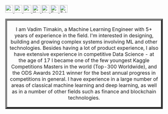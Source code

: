 <p>
  <a href="https://www.notion.so/vadimtimakin/Vadim-Timakin-572e14c777b046d6a234bc6dcd55a92a"> <img src="https://img.shields.io/badge/-More info-blue?style=plastic" height="25px"> </a>
  <a href="https://drive.google.com/file/d/1wM_rAWvOwEptGZU_k391OdhPU-gUk2xp/view?usp=sharing"> <img src="https://img.shields.io/badge/-CV-yellow?style=plastic" height="25px"> </a>
  <a href="https://github.com/t0efL/t0efL/blob/master/projects_guide.md"> <img src="https://img.shields.io/badge/-Projects-green?style=plastic" height="25px"> </a>
  <a href="https://www.kaggle.com/vadimtimakin"> <img src="https://img.shields.io/badge/Kaggle-20BEFF?style=for-the-badge&logo=Kaggle&logoColor=white" height="25px" alt="Kaggle">
   <a href="https://www.linkedin.com/in/toefl/"><img src="https://img.shields.io/badge/linkedin-006CAC.svg?&style=plastic&logo=linkedin&logoColor=white" height="25px" alt="LinkedIn"> </a>
    <a href="mailto:vad.timakin@yandex.ru"> <img src="https://img.shields.io/badge/gmail-%23D14836.svg?&style=plastic&logo=gmail&logoColor=white" height="25px" alt="Email">
  <a href="https://t.me/t0efL"><img src="https://img.shields.io/badge/Telegram-2CA5E0?style=for-the-badge&logo=telegram&logoColor=white" alt="Telegram" height="25px"> </a>
</p> 
  
<table border="5" cellspacing="15" cellpadding="0" border_style="ridge">
<tbody>
  <tr>
    <td width="580" align="center">
    <p> 
        I am Vadim Timakin, a Machine Learning Engineer with 5+ years of experience in the field. I'm interested in designing, building and growing complex systems involving ML and other technologies. Besides having a lot of product experience, I also have extensive experience in competitive Data Science - at the age of 17 I became one of the few youngest Kaggle Competitions Masters in the world (Top-300 Worldwide), and the ODS Awards 2021 winner for the best annual progress in competitions in general. I have experience in a large number of areas of classical machine learning and deep learning, as well as in a number of other fields such as finance and blockchain technologies.
    </p>
   </tr>
</tbody>
</table>
